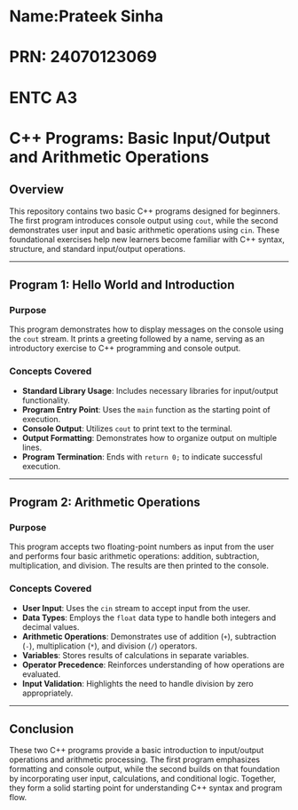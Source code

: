# Name:Prateek Sinha
# PRN: 24070123069
# ENTC A3

# C++ Programs: Basic Input/Output and Arithmetic Operations

## Overview

This repository contains two basic C++ programs designed for beginners. The first program introduces console output using `cout`, while the second demonstrates user input and basic arithmetic operations using `cin`. These foundational exercises help new learners become familiar with C++ syntax, structure, and standard input/output operations.

---

## Program 1: Hello World and Introduction

### Purpose

This program demonstrates how to display messages on the console using the `cout` stream. It prints a greeting followed by a name, serving as an introductory exercise to C++ programming and console output.

### Concepts Covered

- **Standard Library Usage**: Includes necessary libraries for input/output functionality.
- **Program Entry Point**: Uses the `main` function as the starting point of execution.
- **Console Output**: Utilizes `cout` to print text to the terminal.
- **Output Formatting**: Demonstrates how to organize output on multiple lines.
- **Program Termination**: Ends with `return 0;` to indicate successful execution.

---

## Program 2: Arithmetic Operations

### Purpose

This program accepts two floating-point numbers as input from the user and performs four basic arithmetic operations: addition, subtraction, multiplication, and division. The results are then printed to the console.

### Concepts Covered

- **User Input**: Uses the `cin` stream to accept input from the user.
- **Data Types**: Employs the `float` data type to handle both integers and decimal values.
- **Arithmetic Operations**: Demonstrates use of addition (`+`), subtraction (`-`), multiplication (`*`), and division (`/`) operators.
- **Variables**: Stores results of calculations in separate variables.
- **Operator Precedence**: Reinforces understanding of how operations are evaluated.
- **Input Validation**: Highlights the need to handle division by zero appropriately.

---

## Conclusion

These two C++ programs provide a basic introduction to input/output operations and arithmetic processing. The first program emphasizes formatting and console output, while the second builds on that foundation by incorporating user input, calculations, and conditional logic. Together, they form a solid starting point for understanding C++ syntax and program flow.
